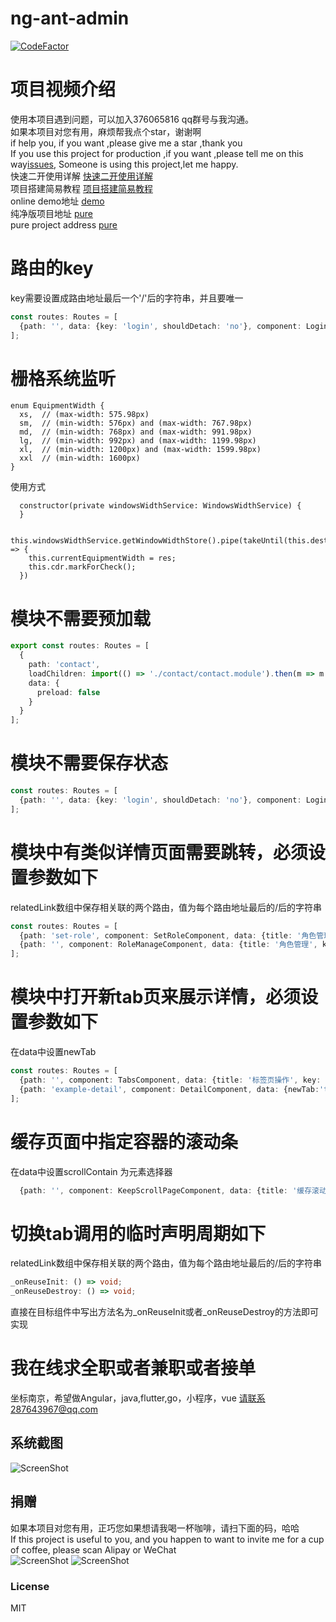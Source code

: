 # ng-ant-admin
[![CodeFactor](https://www.codefactor.io/repository/github/huajian123/ng-ant-admin/badge)](https://www.codefactor.io/repository/github/huajian123/ng-ant-admin)


# 项目视频介绍
使用本项目遇到问题，可以加入376065816 qq群号与我沟通。<br>
如果本项目对您有用，麻烦帮我点个star，谢谢啊<br>
if help you, if you want ,please give me a star ,thank you<br>
If you use this project for production ,if you want ,please tell me on this way[issues](https://gitee.com/hjxiaoqianduan/ng-ant-admin/issues/10), Someone is using this project,let me happy.<br>
快速二开使用详解 [快速二开使用详解](https://www.bilibili.com/video/BV1gF411x7rN/)<br>
项目搭建简易教程 [项目搭建简易教程](https://www.bilibili.com/video/BV1EM4y1w7zd/)<br>
online demo地址 [demo](http://124.71.128.53:8080/)<br>
纯净版项目地址 [pure](https://gitee.com/hjxiaoqianduan/ng-ant-admin-pure/)<br>
pure project address [pure](https://gitee.com/hjxiaoqianduan/ng-ant-admin-pure/)<br>

# 路由的key
key需要设置成路由地址最后一个'/'后的字符串，并且要唯一
```typescript
const routes: Routes = [
  {path: '', data: {key: 'login', shouldDetach: 'no'}, component: LoginFormComponent}
];
```
# 栅格系统监听
```angular2html
enum EquipmentWidth {
  xs,  // (max-width: 575.98px)
  sm,  // (min-width: 576px) and (max-width: 767.98px)
  md,  // (min-width: 768px) and (max-width: 991.98px)
  lg,  // (min-width: 992px) and (max-width: 1199.98px)
  xl,  // (min-width: 1200px) and (max-width: 1599.98px)
  xxl  // (min-width: 1600px)
}
```
使用方式
```
  constructor(private windowsWidthService: WindowsWidthService) {
  }
  
  this.windowsWidthService.getWindowWidthStore().pipe(takeUntil(this.destory$)).subscribe(res => {
    this.currentEquipmentWidth = res;
    this.cdr.markForCheck();
  })
```


# 模块不需要预加载

```typescript
export const routes: Routes = [
  {
    path: 'contact',
    loadChildren: import(() => './contact/contact.module').then(m => m.ContactModule),
    data: {
      preload: false
    }
  }
];
```


# 模块不需要保存状态

```typescript
const routes: Routes = [
  {path: '', data: {key: 'login', shouldDetach: 'no'}, component: LoginFormComponent}
];
```

# 模块中有类似详情页面需要跳转，必须设置参数如下
relatedLink数组中保存相关联的两个路由，值为每个路由地址最后的/后的字符串
```typescript
const routes: Routes = [
  {path: 'set-role', component: SetRoleComponent, data: {title: '角色管理', key: 'set-role', relatedLink: ['role', 'set-role']}},
  {path: '', component: RoleManageComponent, data: {title: '角色管理', key: 'role', relatedLink: ['role', 'set-role']}},
];

```

# 模块中打开新tab页来展示详情，必须设置参数如下
在data中设置newTab
```typescript
const routes: Routes = [
  {path: '', component: TabsComponent, data: {title: '标签页操作', key: 'tabs'}},
  {path: 'example-detail', component: DetailComponent, data: {newTab:'true', title: '演示详情', key: 'example-detail'}}
];
```

# 缓存页面中指定容器的滚动条
在data中设置scrollContain 为元素选择器
```typescript
  {path: '', component: KeepScrollPageComponent, data: {title: '缓存滚动条', key: 'keep-scroll-page',scrollContain:['#div-scroll1','#div-scroll2']}}

```

# 切换tab调用的临时声明周期如下
relatedLink数组中保存相关联的两个路由，值为每个路由地址最后的/后的字符串
```typescript
_onReuseInit: () => void;
_onReuseDestroy: () => void;

```
直接在目标组件中写出方法名为_onReuseInit或者_onReuseDestroy的方法即可实现

# 我在线求全职或者兼职或者接单
坐标南京，希望做Angular，java,flutter,go，小程序，vue
请联系287643967@qq.com

## 系统截图
![ScreenShot](https://github.com/huajian123/ng-ant-admin/blob/master/projectImg/11.jpg)

## 捐赠
如果本项目对您有用，正巧您如果想请我喝一杯咖啡，请扫下面的码，哈哈<br>
If this project is useful to you, and you happen to want to invite me for a cup of coffee, please scan Alipay or WeChat<br>
![ScreenShot](https://github.com/huajian123/ng-ant-admin/blob/master/projectImg/weixin.jpeg)
![ScreenShot](https://github.com/huajian123/ng-ant-admin/blob/master/projectImg/zhifubao.jpeg)



### License

MIT 
